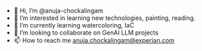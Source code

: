 - 👋 Hi, I’m @anuja-chockalingam
- 👀 I’m interested in learning new technologies, painting, reading.
- 🌱 I’m currently learning watercoloring, IaC
- 💞️ I’m looking to collaborate on GenAI LLM projects 
- 📫 How to reach me anuja.chockalingam@experian.com

<!---
anuja-chockalingam/anuja-chockalingam is a ✨ special ✨ repository because its `README.md` (this file) appears on your GitHub profile.
You can click the Preview link to take a look at your changes.
--->
